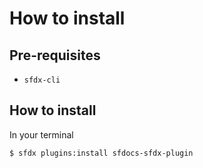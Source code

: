 # How to install

## Pre-requisites

* `sfdx-cli`

## How to install

In your terminal

```sh
$ sfdx plugins:install sfdocs-sfdx-plugin
```